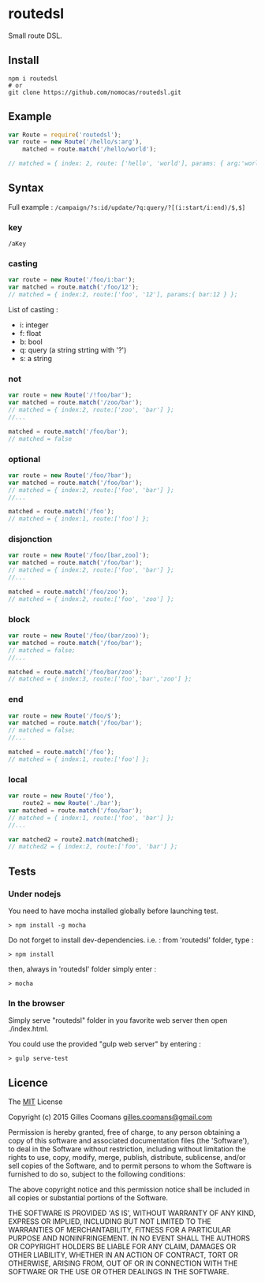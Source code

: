 # routedsl

Small route DSL.

## Install

```shell
npm i routedsl
# or
git clone https://github.com/nomocas/routedsl.git
```

## Example

```javascript
var Route = require('routedsl');
var route = new Route('/hello/s:arg'),
	matched = route.match('/hello/world');

// matched = { index: 2, route: ['hello', 'world'], params: { arg:'world' } }	
```

## Syntax

Full example : `/campaign/?s:id/update/?q:query/?[(i:start/i:end)/$,$]`

### key

`/aKey`

### casting

```javascript
var route = new Route('/foo/i:bar');
var matched = route.match('/foo/12');
// matched = { index:2, route:['foo', '12'], params:{ bar:12 } };
```

List of casting :
- i: integer
- f: float
- b: bool
- q: query (a string strting with '?')
- s: a string

### not

```javascript
var route = new Route('/!foo/bar');
var matched = route.match('/zoo/bar');
// matched = { index:2, route:['zoo', 'bar'] };
//...

matched = route.match('/foo/bar');
// matched = false
```


### optional
```javascript
var route = new Route('/foo/?bar');
var matched = route.match('/foo/bar');
// matched = { index:2, route:['foo', 'bar'] };
//...

matched = route.match('/foo');
// matched = { index:1, route:['foo'] };
```

### disjonction
```javascript
var route = new Route('/foo/[bar,zoo]');
var matched = route.match('/foo/bar');
// matched = { index:2, route:['foo', 'bar'] };
//...

matched = route.match('/foo/zoo');
// matched = { index:2, route:['foo', 'zoo'] };
```

### block
```javascript
var route = new Route('/foo/(bar/zoo)');
var matched = route.match('/foo/bar');
// matched = false;
//...

matched = route.match('/foo/bar/zoo');
// matched = { index:3, route:['foo','bar','zoo'] };
```

### end
```javascript
var route = new Route('/foo/$');
var matched = route.match('/foo/bar');
// matched = false;
//...

matched = route.match('/foo');
// matched = { index:1, route:['foo'] };
```

### local
```javascript
var route = new Route('/foo'),
	route2 = new Route('./bar');
var matched = route.match('/foo/bar');
// matched = { index:1, route:['foo', 'bar'] };
//...

var matched2 = route2.match(matched);
// matched2 = { index:2, route:['foo', 'bar'] };
```

## Tests

### Under nodejs

You need to have mocha installed globally before launching test. 
```
> npm install -g mocha
```
Do not forget to install dev-dependencies. i.e. : from 'routedsl' folder, type :
```
> npm install
```

then, always in 'routedsl' folder simply enter :
```
> mocha
```

### In the browser

Simply serve "routedsl" folder in you favorite web server then open ./index.html.

You could use the provided "gulp web server" by entering :
```
> gulp serve-test
```


## Licence

The [MIT](http://opensource.org/licenses/MIT) License

Copyright (c) 2015 Gilles Coomans <gilles.coomans@gmail.com>

Permission is hereby granted, free of charge, to any person obtaining a copy of this software and associated documentation files (the 'Software'), to deal in the Software without restriction, including without limitation the rights to use, copy, modify, merge, publish, distribute, sublicense, and/or sell copies of the Software, and to permit persons to whom the Software is furnished to do so, subject to the following conditions:

The above copyright notice and this permission notice shall be included in all copies or substantial portions of the Software.

THE SOFTWARE IS PROVIDED 'AS IS', WITHOUT WARRANTY OF ANY KIND, EXPRESS OR IMPLIED, INCLUDING BUT NOT LIMITED TO THE WARRANTIES OF MERCHANTABILITY, FITNESS FOR A PARTICULAR PURPOSE AND NONINFRINGEMENT. IN NO EVENT SHALL THE AUTHORS OR COPYRIGHT HOLDERS BE LIABLE FOR ANY CLAIM, DAMAGES OR OTHER LIABILITY, WHETHER IN AN ACTION OF CONTRACT, TORT OR OTHERWISE, ARISING FROM, OUT OF OR IN CONNECTION WITH THE SOFTWARE OR THE USE OR OTHER DEALINGS IN THE SOFTWARE.
